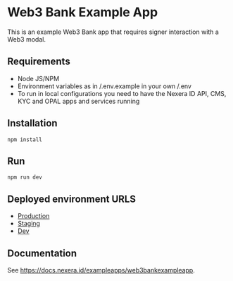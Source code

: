 # Web3 Bank Example App

This is an example Web3 Bank app that requires signer interaction with a Web3 modal.

## Requirements

- Node JS/NPM
- Environment variables as in /.env.example in your own /.env
- To run in local configurations you need to have the Nexera ID API, CMS, KYC and OPAL apps and services running

## Installation

`npm install`

## Run

`npm run dev`

## Deployed environment URLS

- [Production](https://banking-web3.nexera.id/)
- [Staging](https://banking-web3-staging.nexera.id/)
- [Dev](https://banking-web3-dev.nexera.id/)

## Documentation

See <https://docs.nexera.id/exampleapps/web3bankexampleapp>.
